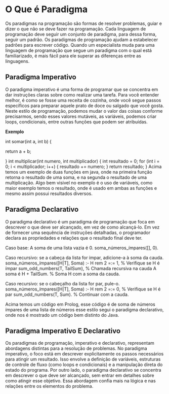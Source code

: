# O Que é Paradigma
Os paradigmas na programação são formas de resolver problemas, guiar e dizer o que não se deve fazer na programação. 
Cada linguagem de programação deve seguir um conjunto de paradigma, para dessa forma, seguir um padrão.
Os paradigmas de programação ajudam a estabelecer padrões para escrever código. 
Quando um especialista muda para uma linguagem de programação que segue um paradigma com o qual está familiarizado, 
é mais fácil para ele superar as diferenças entre as linguagens.

## Paradigma Imperativo
O paradigma imperativo é uma forma de programar que se concentra em dar instruções claras sobre como realizar uma tarefa. 
Para você entender melhor, é como se fosse uma receita de cozinha, onde você segue passos específicos para preparar aquele 
prato de doce ou salgado que você gosta. 
Neste estilo de programação, podemos mudar o valor das coisas conforme precisarmos, sendo esses valores mutáveis, 
as variáveis, podemos criar loops, condicionais,  entre outras funções que podem ser atribuídas.

**Exemplo** 

int somar(int a, int b) {

   return a + b;

}
int multiplicar(int numero, int multiplicador) {
    int resultado = 0;
    for (int i = 0; i < multiplicador; i++) {
        resultado += numero;
    }
    return resultado;
}
Acima temos um exemplo de duas funções em java, onde na primeira função retorna o resultado de uma soma, e na segunda o resultado de uma multiplicação. Algo bem visivel no exemplo é o uso de variáveis, como maior exemplo temos o resultado, onde é usado em ambas as funções e mesmo assim possui resultados diversos.

## Paradigma Declarativo 
O paradigma declarativo é um paradigma de programação que foca em descrever o que deve ser alcançado, em vez de como alcançá-lo. Em vez de fornecer uma sequência de instruções detalhadas, o programador declara as propriedades e relações que o resultado final deve ter. 

Caso base: A soma de uma lista vazia é 0. 
soma_números_ímpares([], 0). 
 
Caso recursivo: se a cabeça da lista for ímpar, adicione-a à soma da cauda. 
soma_números_ímpares([H|T], Soma) :- 
   H rem 2 =:= 1, % Verifique se H é ímpar 
   sum_odd_numbers(T, TailSum), % Chamada recursiva na cauda 
   A soma é H + TailSum. % Soma H com a soma da cauda. 
 
Caso recursivo: se o cabeçalho da lista for par, pule-o. 
soma_números_ímpares([H|T], Soma) :- 
   H rem 2 =:= 0, % Verifique se H é par 
   sum_odd_numbers(T, Sum). % Continuar com a cauda. 

Acima temos um código em Prolog, esse código é de soma de números ímpares de uma lista de números esse estilo segui o paradigma declarativo, onde nos é mostrado um código bem distinto do Java.

## Paradigma Imperativo E Declarativo
Os paradigmas de programação, imperativo e declarativo, representam abordagens distintas para a resolução de problemas. No paradigma imperativo, o foco está em descrever explicitamente os passos necessários para atingir um resultado. Isso envolve a definição de variáveis, estruturas de controle de fluxo (como loops e condicionais) e a manipulação direta do estado do programa. Por outro lado, o paradigma declarativo se concentra em descrever o que deve ser alcançado, sem entrar em detalhes sobre como atingir esse objetivo. Essa abordagem confia mais na lógica e nas relações entre os elementos do problema.


